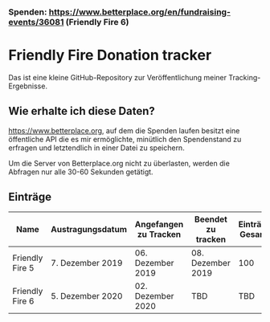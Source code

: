 ### Spenden: https://www.betterplace.org/en/fundraising-events/36081 (Friendly Fire 6)

# Friendly Fire Donation tracker
Das ist eine kleine GitHub-Repository zur Veröffentlichung meiner Tracking-Ergebnisse.

## Wie erhalte ich diese Daten?
https://www.betterplace.org, auf dem die Spenden laufen besitzt eine öffentliche API die es mir ermöglichte, minütlich den Spendenstand zu erfragen und letztendlich in einer Datei zu speichern.

Um die Server von Betterplace.org nicht zu überlasten, werden die Abfragen nur alle 30-60 Sekunden getätigt.

## Einträge
| Name | Austragungsdatum | Angefangen zu Tracken | Beendet zu tracken | Einträge Gesamt |
|---|---|---|---|---|
| Friendly Fire 5 | 7. Dezember 2019 | 06. Dezember 2019 | 08. Dezember 2019 | 100 |
| Friendly Fire 6 | 5. Dezember 2020 | 02. Dezember 2020  | TBD | TBD |
